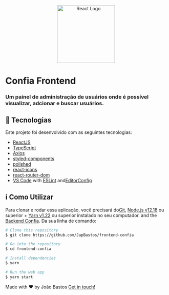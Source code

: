 <p align="center">
  <a href="https://pt-br.reactjs.org/" target="blank"><img src="https://upload.wikimedia.org/wikipedia/commons/thumb/a/a7/React-icon.svg/1200px-React-icon.svg.png" width="180" alt="React Logo" /></a>
</p>

# Confia Frontend

### Um painel de administração de usuários onde é possível visualizar, adcionar e buscar usuários.

## :rocket: Tecnologias

Este projeto foi desenvolvido com as seguintes tecnologias:

- [ReactJS](https://reactjs.org/)
- [TypeScript](https://www.typescriptlang.org/)
- [Axios](https://github.com/axios/axios)
- [styled-components](https://www.styled-components.com/)
- [polished](https://polished.js.org/)
- [react-icons](https://github.com/react-icons/react-icons)
- [react-router-dom](https://reactrouter.com/web/guides/quick-start)
- [VS Code][vc] with [ESLint][vceslint] and[EditorConfig][vceditconfig]

## :information_source: Como Utilizar

Para clonar e rodar essa aplicação, você precisará do[Git](https://git-scm.com), [Node.js v12.18][nodejs] ou superior + [Yarn v1.22][yarn] ou superior instalado no seu computador. and the [Backend Confia](https://github.com/JapBastos/backend-confia). Da sua linha de comando:

```bash
# Clone this repository
$ git clone https://github.com/JapBastos/frontend-confia

# Go into the repository
$ cd frontend-confia

# Install dependencies
$ yarn

# Run the web app
$ yarn start
```

Made with ♥ by João Bastos [Get in touch!](https://www.linkedin.com/in/japbastos/)

[nodejs]: https://nodejs.org/
[yarn]: https://yarnpkg.com/
[vc]: https://code.visualstudio.com/
[vceditconfig]: https://marketplace.visualstudio.com/items?itemName=EditorConfig.EditorConfig
[vceslint]: https://marketplace.visualstudio.com/items?itemName=dbaeumer.vscode-eslint
